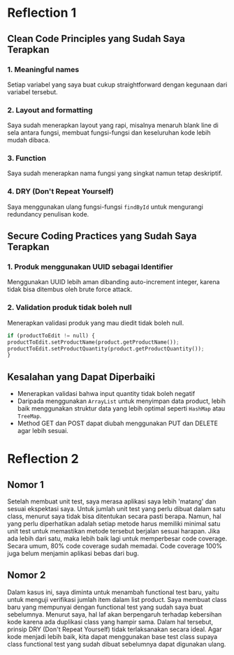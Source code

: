 # Reflection 1

## Clean Code Principles yang Sudah Saya Terapkan
### 1. Meaningful names
Setiap variabel yang saya buat cukup straightforward dengan kegunaan dari variabel tersebut.
### 2. Layout and formatting
Saya sudah menerapkan layout yang rapi, misalnya menaruh blank line di sela antara fungsi, membuat fungsi-fungsi dan keseluruhan kode lebih mudah dibaca.
### 3. Function
Saya sudah menerapkan nama fungsi yang singkat namun tetap deskriptif.
### 4. DRY (Don't Repeat Yourself)
Saya menggunakan ulang fungsi-fungsi `findById` untuk mengurangi redundancy penulisan kode.

## Secure Coding Practices yang Sudah Saya Terapkan
### 1. Produk menggunakan UUID sebagai Identifier
Menggunakan UUID lebih aman dibanding auto-increment integer, karena tidak bisa ditembus oleh brute force attack.
### 2. Validation produk tidak boleh null
Menerapkan validasi produk yang mau diedit tidak boleh null.
```python
if (productToEdit != null) {
productToEdit.setProductName(product.getProductName());
productToEdit.setProductQuantity(product.getProductQuantity());
}
```

## Kesalahan yang Dapat Diperbaiki
- Menerapkan validasi bahwa input quantity tidak boleh negatif
- Daripada menggunakan `ArrayList` untuk menyimpan data product, lebih baik menggunakan struktur data yang lebih optimal seperti `HashMap` atau `TreeMap`.
- Method GET dan POST dapat diubah menggunakan PUT dan DELETE agar lebih sesuai.

# Reflection 2

## Nomor 1
Setelah membuat unit test, saya merasa aplikasi saya lebih 'matang' dan sesuai ekspektasi saya. Untuk jumlah unit test yang perlu dibuat dalam satu class, menurut saya tidak bisa ditentukan secara pasti berapa.
Namun, hal yang perlu diperhatikan adalah setiap metode harus memiliki minimal satu unit test untuk memastikan metode tersebut berjalan sesuai harapan. Jika ada lebih dari satu, maka lebih baik lagi untuk memperbesar code coverage. Secara umum, 80% code coverage sudah memadai. Code coverage 100% juga belum menjamin aplikasi bebas dari bug.

## Nomor 2
Dalam kasus ini, saya diminta untuk menambah functional test baru, yaitu untuk menguji verifikasi jumlah item dalam list product. Saya membuat class baru yang mempunyai dengan functional test yang sudah saya buat sebelumnya. Menurut saya, hal laf akan berpengaruh terhadap kebersihan kode karena ada duplikasi class yang hampir sama. Dalam hal tersebut, prinsip DRY (Don't Repeat Yourself) tidak terlaksanakan secara ideal. Agar kode menjadi lebih baik, kita dapat menggunakan base test class supaya class functional test yang sudah dibuat sebelumnya dapat digunakan ulang.